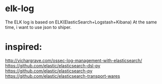 # elk-log
The ELK log is based on ELK(ElasticSearch+Logstash+Kibana)
At the same time, i want to use json to shiper.
# inspired:
http://vichargrave.com/ossec-log-management-with-elasticsearch/
https://github.com/elastic/elasticsearch-dsl-py
https://github.com/elastic/elasticsearch-py
https://github.com/elastic/elasticsearch-transport-wares

